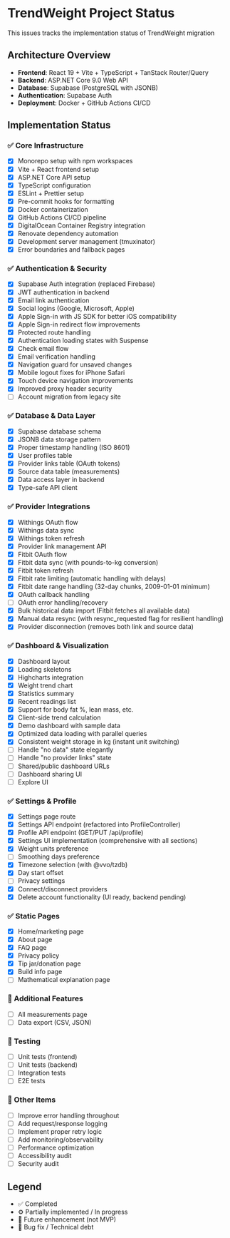 # TrendWeight Project Status

This issues tracks the implementation status of TrendWeight migration

## Architecture Overview

- **Frontend**: React 19 + Vite + TypeScript + TanStack Router/Query
- **Backend**: ASP.NET Core 9.0 Web API
- **Database**: Supabase (PostgreSQL with JSONB)
- **Authentication**: Supabase Auth
- **Deployment**: Docker + GitHub Actions CI/CD

## Implementation Status

### ✅ Core Infrastructure

- [x] Monorepo setup with npm workspaces
- [x] Vite + React frontend setup
- [x] ASP.NET Core API setup
- [x] TypeScript configuration
- [x] ESLint + Prettier setup
- [x] Pre-commit hooks for formatting
- [x] Docker containerization
- [x] GitHub Actions CI/CD pipeline
- [x] DigitalOcean Container Registry integration
- [x] Renovate dependency automation
- [x] Development server management (tmuxinator)
- [x] Error boundaries and fallback pages

### ✅ Authentication & Security

- [x] Supabase Auth integration (replaced Firebase)
- [x] JWT authentication in backend
- [x] Email link authentication
- [x] Social logins (Google, Microsoft, Apple)
- [x] Apple Sign-in with JS SDK for better iOS compatibility
- [x] Apple Sign-in redirect flow improvements
- [x] Protected route handling
- [x] Authentication loading states with Suspense
- [x] Check email flow
- [x] Email verification handling
- [x] Navigation guard for unsaved changes
- [x] Mobile logout fixes for iPhone Safari
- [x] Touch device navigation improvements
- [x] Improved proxy header security
- [ ] Account migration from legacy site

### ✅ Database & Data Layer

- [x] Supabase database schema
- [x] JSONB data storage pattern
- [x] Proper timestamp handling (ISO 8601)
- [x] User profiles table
- [x] Provider links table (OAuth tokens)
- [x] Source data table (measurements)
- [x] Data access layer in backend
- [x] Type-safe API client

### ✅ Provider Integrations

- [x] Withings OAuth flow
- [x] Withings data sync
- [x] Withings token refresh
- [x] Provider link management API
- [x] Fitbit OAuth flow
- [x] Fitbit data sync (with pounds-to-kg conversion)
- [x] Fitbit token refresh
- [x] Fitbit rate limiting (automatic handling with delays)
- [x] Fitbit date range handling (32-day chunks, 2009-01-01 minimum)
- [x] OAuth callback handling
- [ ] OAuth error handling/recovery
- [x] Bulk historical data import (Fitbit fetches all available data)
- [x] Manual data resync (with resync_requested flag for resilient handling)
- [x] Provider disconnection (removes both link and source data)

### ✅ Dashboard & Visualization

- [x] Dashboard layout
- [x] Loading skeletons
- [x] Highcharts integration
- [x] Weight trend chart
- [x] Statistics summary
- [x] Recent readings list
- [x] Support for body fat %, lean mass, etc.
- [x] Client-side trend calculation
- [x] Demo dashboard with sample data
- [x] Optimized data loading with parallel queries
- [x] Consistent weight storage in kg (instant unit switching)
- [ ] Handle "no data" state elegantly
- [ ] Handle "no provider links" state
- [ ] Shared/public dashboard URLs
- [ ] Dashboard sharing UI
- [ ] Explore UI

### ✅ Settings & Profile

- [x] Settings page route
- [x] Settings API endpoint (refactored into ProfileController)
- [x] Profile API endpoint (GET/PUT /api/profile)
- [x] Settings UI implementation (comprehensive with all sections)
- [x] Weight units preference
- [ ] Smoothing days preference
- [x] Timezone selection (with @vvo/tzdb)
- [x] Day start offset
- [ ] Privacy settings
- [x] Connect/disconnect providers
- [x] Delete account functionality (UI ready, backend pending)

### ✅ Static Pages

- [x] Home/marketing page
- [x] About page
- [x] FAQ page
- [x] Privacy policy
- [x] Tip jar/donation page
- [x] Build info page
- [ ] Mathematical explanation page

### 🚀 Additional Features

- [ ] All measurements page
- [ ] Data export (CSV, JSON)

### 🔧 Testing

- [ ] Unit tests (frontend)
- [ ] Unit tests (backend)
- [ ] Integration tests
- [ ] E2E tests

### 🐛 Other Items

- [ ] Improve error handling throughout
- [ ] Add request/response logging
- [ ] Implement proper retry logic
- [ ] Add monitoring/observability
- [ ] Performance optimization
- [ ] Accessibility audit
- [ ] Security audit

## Legend

- ✅ Completed
- ⚙️ Partially implemented / In progress
- 🚀 Future enhancement (not MVP)
- 🐛 Bug fix / Technical debt
